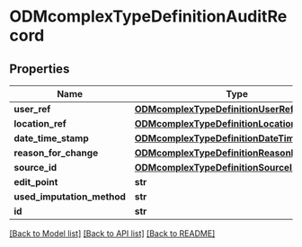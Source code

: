 # ODMcomplexTypeDefinitionAuditRecord

## Properties
Name | Type | Description | Notes
------------ | ------------- | ------------- | -------------
**user_ref** | [**ODMcomplexTypeDefinitionUserRef**](ODMcomplexTypeDefinitionUserRef.md) |  | 
**location_ref** | [**ODMcomplexTypeDefinitionLocationRef**](ODMcomplexTypeDefinitionLocationRef.md) |  | 
**date_time_stamp** | [**ODMcomplexTypeDefinitionDateTimeStamp**](ODMcomplexTypeDefinitionDateTimeStamp.md) |  | 
**reason_for_change** | [**ODMcomplexTypeDefinitionReasonForChange**](ODMcomplexTypeDefinitionReasonForChange.md) |  | [optional] 
**source_id** | [**ODMcomplexTypeDefinitionSourceID**](ODMcomplexTypeDefinitionSourceID.md) |  | [optional] 
**edit_point** | **str** |  | [optional] 
**used_imputation_method** | **str** |  | [optional] 
**id** | **str** |  | [optional] 

[[Back to Model list]](../README.md#documentation-for-models) [[Back to API list]](../README.md#documentation-for-api-endpoints) [[Back to README]](../README.md)


